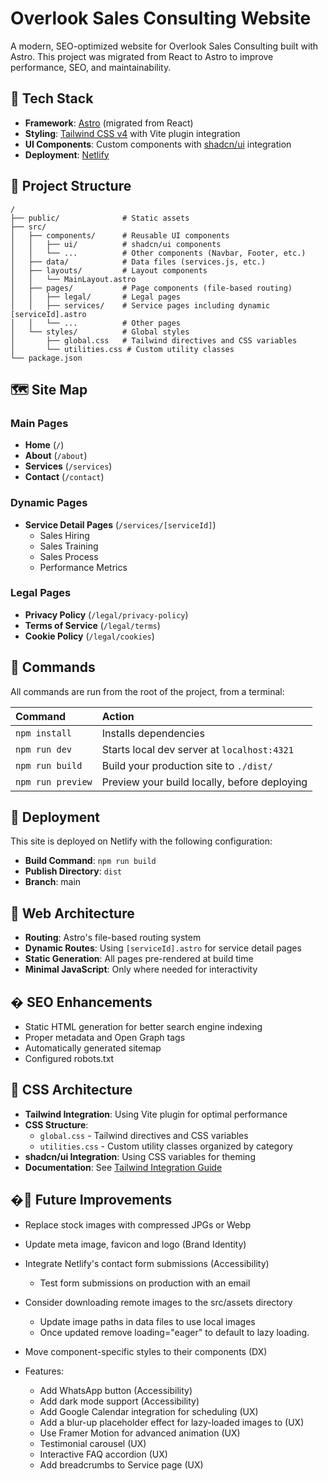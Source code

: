 # Overlook Sales Consulting Website

A modern, SEO-optimized website for Overlook Sales Consulting built with Astro. This project was migrated from React to Astro to improve performance, SEO, and maintainability.

## 🚀 Tech Stack

- **Framework**: [Astro](https://astro.build) (migrated from React)
- **Styling**: [Tailwind CSS v4](https://tailwindcss.com) with Vite plugin integration
- **UI Components**: Custom components with [shadcn/ui](https://ui.shadcn.com) integration
- **Deployment**: [Netlify](https://netlify.com)

## 📂 Project Structure

```text
/
├── public/              # Static assets
├── src/
│   ├── components/      # Reusable UI components
│   │   ├── ui/          # shadcn/ui components
│   │   └── ...          # Other components (Navbar, Footer, etc.)
│   ├── data/            # Data files (services.js, etc.)
│   ├── layouts/         # Layout components
│   │   └── MainLayout.astro
│   ├── pages/           # Page components (file-based routing)
│   │   ├── legal/       # Legal pages
│   │   ├── services/    # Service pages including dynamic [serviceId].astro
│   │   └── ...          # Other pages
│   └── styles/          # Global styles
│       ├── global.css   # Tailwind directives and CSS variables
│       └── utilities.css # Custom utility classes
└── package.json
```

## 🗺️ Site Map

### Main Pages
- **Home** (`/`)
- **About** (`/about`)
- **Services** (`/services`)
- **Contact** (`/contact`)

### Dynamic Pages
- **Service Detail Pages** (`/services/[serviceId]`)
  - Sales Hiring
  - Sales Training
  - Sales Process
  - Performance Metrics

### Legal Pages
- **Privacy Policy** (`/legal/privacy-policy`)
- **Terms of Service** (`/legal/terms`)
- **Cookie Policy** (`/legal/cookies`)

## 🧞 Commands

All commands are run from the root of the project, from a terminal:

| Command                | Action                                           |
| :--------------------- | :----------------------------------------------- |
| `npm install`          | Installs dependencies                            |
| `npm run dev`          | Starts local dev server at `localhost:4321`      |
| `npm run build`        | Build your production site to `./dist/`          |
| `npm run preview`      | Preview your build locally, before deploying     |

## 🚢 Deployment

This site is deployed on Netlify with the following configuration:

- **Build Command**: `npm run build`
- **Publish Directory**: `dist`
- **Branch**: main

## 🧩 Web Architecture

- **Routing**: Astro's file-based routing system
- **Dynamic Routes**: Using `[serviceId].astro` for service detail pages
- **Static Generation**: All pages pre-rendered at build time
- **Minimal JavaScript**: Only where needed for interactivity

## � SEO Enhancements

- Static HTML generation for better search engine indexing
- Proper metadata and Open Graph tags
- Automatically generated sitemap
- Configured robots.txt

## 🎨 CSS Architecture

- **Tailwind Integration**: Using Vite plugin for optimal performance
- **CSS Structure**:
  - `global.css` - Tailwind directives and CSS variables
  - `utilities.css` - Custom utility classes organized by category
- **shadcn/ui Integration**: Using CSS variables for theming
- **Documentation**: See [Tailwind Integration Guide](docs/tailwind-integration.md)

## �🔮 Future Improvements

- Replace stock images with compressed JPGs or Webp
- Update meta image, favicon and logo (Brand Identity)
- Integrate Netlify's contact form submissions (Accessibility)
  - Test form submissions on production with an email
- Consider downloading remote images to the  src/assets directory
  - Update image paths in data files to use local images
  - Once updated remove loading="eager" to default to lazy loading.
- Move component-specific styles to their components (DX)

- Features:
  - Add WhatsApp button (Accessibility)
  - Add dark mode support (Accessibility)
  - Add Google Calendar integration for scheduling (UX)
  - Add a blur-up placeholder effect for lazy-loaded images to (UX)
  - Use Framer Motion for advanced animation (UX)
  - Testimonial carousel (UX)
  - Interactive FAQ accordion (UX)
  - Add breadcrumbs to Service page (UX)
